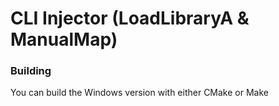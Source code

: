 # CLI Injector (LoadLibraryA & ManualMap)

### Building
You can build the Windows version with either CMake or Make
